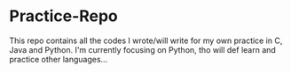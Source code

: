 # Practice-Repo
This repo contains all the codes I wrote/will write for my own practice in C, Java and Python.
I'm currently focusing on Python, tho will def learn and practice other languages...

